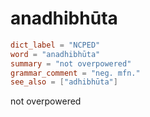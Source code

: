# anadhibhūta

``` toml
dict_label = "NCPED"
word = "anadhibhūta"
summary = "not overpowered"
grammar_comment = "neg. mfn."
see_also = ["adhibhūta"]
```

not overpowered

